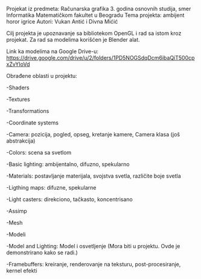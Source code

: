  Projekat iz predmeta: Računarska grafika
 3. godina osnovnih studija, smer Informatika Matematičkom fakultet u Beogradu
 Tema projekta: ambijent horor igrice 
 Autori: Vukan Antić i Divna Mićić
 
Cilj projekta je upoznavanje sa bibliotekom OpenGL i rad sa istom kroz projekat.
Za rad sa modelima korišćen je Blender alat.

Link ka modelima na Google Drive-u:
https://drive.google.com/drive/u/2/folders/1PD5NOGSdqDcm6ibaQiT500cpxZvYIoVd

Obrađene oblasti u projektu:

-Shaders

-Textures

-Transformations

-Coordinate systems

-Camera: pozicija, pogled, opseg, kretanje kamere, Camera klasa (još abstrakcija)

-Colors: scena sa svetlom

-Basic lighting: ambijentalno, difuzno, spekularno

-Materials: postavljanje materijala, svojstva svetla, različite boje svetla

-Ligthing maps: difuzne, spekularne

-Light casters: direkciono, tačkasto, koncentrisano

-Assimp

-Mesh

-Modeli

-Model and Lighting: Model i osvetljenje (Mora biti u projektu. Ovde je demonstrirano kako se radi.)

-Framebuffers: kreiranje, renderovanje na teksturu, post-procesiranje, kernel efekti
